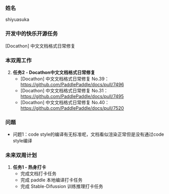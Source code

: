 ### 姓名

shiyuasuka

### 开发中的快乐开源任务

[Docathon\] 中文文档格式日常修复


### 本双周工作

2. **任务2 - Docathon中文文档格式日常修复**
   - [Docathon] 中文文档格式日常修复 No.39：https://github.com/PaddlePaddle/docs/pull/7496
   - [Docathon] 中文文档格式日常修复 No.31：https://github.com/PaddlePaddle/docs/pull/7495
   - [Docathon] 中文文档格式日常修复 No.40：https://github.com/PaddlePaddle/docs/pull/7520


### 问题

- 问题1：code style的编译有无标准呢，文档看似渲染正常但是没有通过code style编译


### 未来双周计划
1. **任务1 - 热身打卡**
   - 完成文档打卡任务
   - 完成 paddle 本地编译打卡任务
   - 完成 Stable-Difussion 训练推理打卡任务